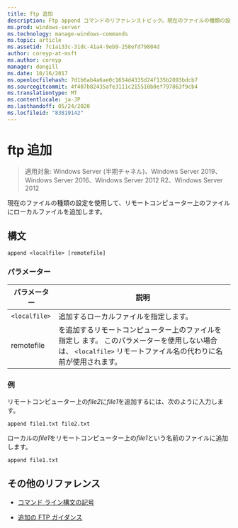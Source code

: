 ```yaml
---
title: ftp 追加
description: Ftp append コマンドのリファレンストピック。現在のファイルの種類の設定を使用して、リモートコンピューター上のファイルにローカルファイルを追加します。
ms.prod: windows-server
ms.technology: manage-windows-commands
ms.topic: article
ms.assetid: 7c1a133c-31dc-41a4-9eb9-258efd79804d
author: coreyp-at-msft
ms.author: coreyp
manager: dongill
ms.date: 10/16/2017
ms.openlocfilehash: 7d1b6ab4a6ae0c1654d4335d24f135b2893bdcb7
ms.sourcegitcommit: 4f407b82435afe3111c215510b0ef797863f9cb4
ms.translationtype: MT
ms.contentlocale: ja-JP
ms.lasthandoff: 05/24/2020
ms.locfileid: "83819142"
---
```

# <a name="ftp-append"></a>ftp 追加

> 適用対象: Windows Server (半期チャネル)、Windows Server 2019、Windows Server 2016、Windows Server 2012 R2、Windows Server 2012

現在のファイルの種類の設定を使用して、リモートコンピューター上のファイルにローカルファイルを追加します。

## <a name="syntax"></a>構文

```
append <localfile> [remotefile]
```

### <a name="parameters"></a>パラメーター

| パラメーター | 説明 |
| --------- | ----------- |
| `<localfile>` | 追加するローカルファイルを指定します。 |
| remotefile | を追加するリモートコンピューター上のファイルを指定し <localfile> ます。 このパラメーターを使用しない場合は、 `<localfile>` リモートファイル名の代わりに名前が使用されます。 |

### <a name="examples"></a>例

リモートコンピューター上の*file2*に*file1*を追加するには、次のように入力します。

```
append file1.txt file2.txt
```

ローカルの*file1*をリモートコンピューター上の*file1*という名前のファイルに追加します。

```
append file1.txt
```

## <a name="additional-references"></a>その他のリファレンス

- [コマンド ライン構文の記号](command-line-syntax-key.md)

- [追加の FTP ガイダンス](https://docs.microsoft.com/previous-versions/orphan-topics/ws.10/cc756013(v=ws.10))
